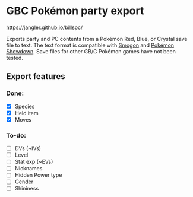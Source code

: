 # GBC Pokémon party export

<https://jangler.github.io/billspc/>

Exports party and PC contents from a Pokémon Red, Blue, or Crystal save file to
text. The text format is compatible with [Smogon](https://www.smogon.com/) and
[Pokémon Showdown](https://pokemonshowdown.com/). Save files for other GB/C
Pokémon games have not been tested.

## Export features

### Done:

- [x] Species
- [x] Held item
- [x] Moves

### To-do:

- [ ] DVs (~IVs)
- [ ] Level
- [ ] Stat exp (~EVs)
- [ ] Nicknames
- [ ] Hidden Power type
- [ ] Gender
- [ ] Shininess
